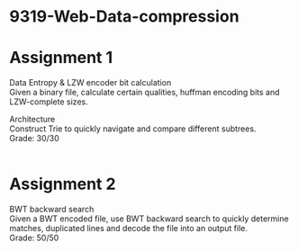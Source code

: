# 9319-Web-Data-compression

# Assignment 1
Data Entropy & LZW encoder bit calculation<br/>
Given a binary file, calculate certain qualities, huffman encoding bits and LZW-complete sizes.<br/>

Architecture<br/>
Construct Trie to quickly navigate and compare different subtrees.<br/>
Grade: 30/30<br/>
<br/>
# Assignment 2
BWT backward search<br/>
Given a BWT encoded file, use BWT backward search to quickly determine matches, duplicated lines and decode the file into an output file.<br/>
Grade: 50/50
